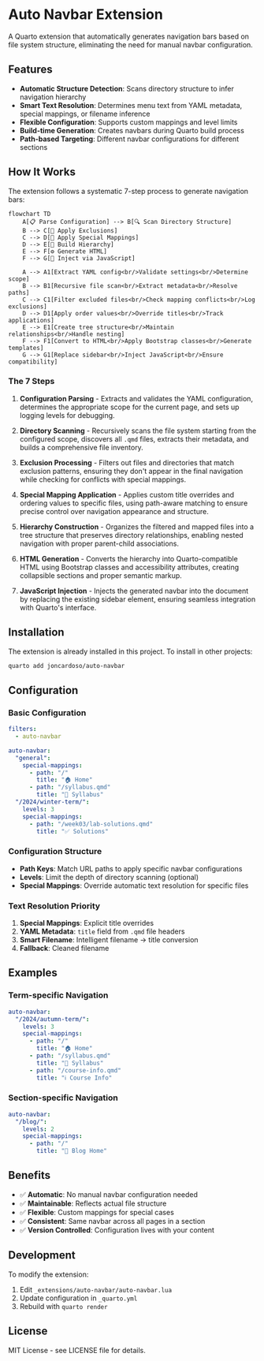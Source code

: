 # Auto Navbar Extension

A Quarto extension that automatically generates navigation bars based on file system structure, eliminating the need for manual navbar configuration.

## Features

- **Automatic Structure Detection**: Scans directory structure to infer navigation hierarchy
- **Smart Text Resolution**: Determines menu text from YAML metadata, special mappings, or filename inference
- **Flexible Configuration**: Supports custom mappings and level limits
- **Build-time Generation**: Creates navbars during Quarto build process
- **Path-based Targeting**: Different navbar configurations for different sections

## How It Works

The extension follows a systematic 7-step process to generate navigation bars:

```mermaid
flowchart TD
    A[📋 Parse Configuration] --> B[🔍 Scan Directory Structure]
    B --> C[🚫 Apply Exclusions]
    C --> D[🎯 Apply Special Mappings]
    D --> E[🌳 Build Hierarchy]
    E --> F[⚙️ Generate HTML]
    F --> G[💉 Inject via JavaScript]
    
    A --> A1[Extract YAML config<br/>Validate settings<br/>Determine scope]
    B --> B1[Recursive file scan<br/>Extract metadata<br/>Resolve paths]
    C --> C1[Filter excluded files<br/>Check mapping conflicts<br/>Log exclusions]
    D --> D1[Apply order values<br/>Override titles<br/>Track applications]
    E --> E1[Create tree structure<br/>Maintain relationships<br/>Handle nesting]
    F --> F1[Convert to HTML<br/>Apply Bootstrap classes<br/>Generate templates]
    G --> G1[Replace sidebar<br/>Inject JavaScript<br/>Ensure compatibility]
```

### The 7 Steps

1. **Configuration Parsing** - Extracts and validates the YAML configuration, determines the appropriate scope for the current page, and sets up logging levels for debugging.

2. **Directory Scanning** - Recursively scans the file system starting from the configured scope, discovers all `.qmd` files, extracts their metadata, and builds a comprehensive file inventory.

3. **Exclusion Processing** - Filters out files and directories that match exclusion patterns, ensuring they don't appear in the final navigation while checking for conflicts with special mappings.

4. **Special Mapping Application** - Applies custom title overrides and ordering values to specific files, using path-aware matching to ensure precise control over navigation appearance and structure.

5. **Hierarchy Construction** - Organizes the filtered and mapped files into a tree structure that preserves directory relationships, enabling nested navigation with proper parent-child associations.

6. **HTML Generation** - Converts the hierarchy into Quarto-compatible HTML using Bootstrap classes and accessibility attributes, creating collapsible sections and proper semantic markup.

7. **JavaScript Injection** - Injects the generated navbar into the document by replacing the existing sidebar element, ensuring seamless integration with Quarto's interface.

## Installation

The extension is already installed in this project. To install in other projects:

```bash
quarto add joncardoso/auto-navbar
```

## Configuration

### Basic Configuration

```yaml
filters:
  - auto-navbar

auto-navbar:
  "general":
    special-mappings:
      - path: "/"
        title: "🏠 Home"
      - path: "/syllabus.qmd"
        title: "📔 Syllabus"
  "/2024/winter-term/":
    levels: 3
    special-mappings:
      - path: "/week03/lab-solutions.qmd"
        title: "✅ Solutions"
```

### Configuration Structure

- **Path Keys**: Match URL paths to apply specific navbar configurations
- **Levels**: Limit the depth of directory scanning (optional)
- **Special Mappings**: Override automatic text resolution for specific files

### Text Resolution Priority

1. **Special Mappings**: Explicit title overrides
2. **YAML Metadata**: `title` field from `.qmd` file headers
3. **Smart Filename**: Intelligent filename → title conversion
4. **Fallback**: Cleaned filename

## Examples

### Term-specific Navigation

```yaml
auto-navbar:
  "/2024/autumn-term/":
    levels: 3
    special-mappings:
      - path: "/"
        title: "🏠 Home"
      - path: "/syllabus.qmd"
        title: "📓 Syllabus"
      - path: "/course-info.qmd"
        title: "ℹ Course Info"
```

### Section-specific Navigation

```yaml
auto-navbar:
  "/blog/":
    levels: 2
    special-mappings:
      - path: "/"
        title: "📰 Blog Home"
```

## Benefits

- ✅ **Automatic**: No manual navbar configuration needed
- ✅ **Maintainable**: Reflects actual file structure
- ✅ **Flexible**: Custom mappings for special cases
- ✅ **Consistent**: Same navbar across all pages in a section
- ✅ **Version Controlled**: Configuration lives with your content

## Development

To modify the extension:

1. Edit `_extensions/auto-navbar/auto-navbar.lua`
2. Update configuration in `_quarto.yml`
3. Rebuild with `quarto render`

## License

MIT License - see LICENSE file for details. 